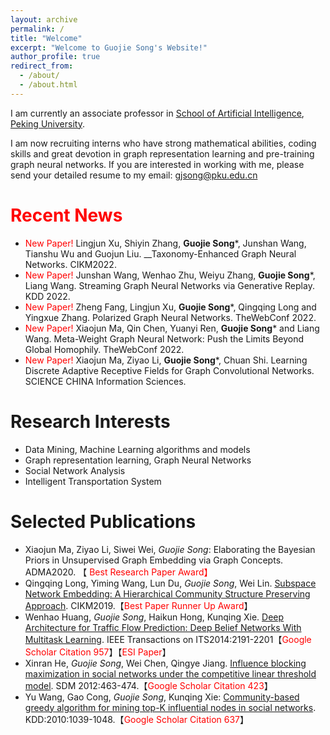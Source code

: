 ```yaml
---
layout: archive
permalink: /
title: "Welcome"
excerpt: "Welcome to Guojie Song's Website!"
author_profile: true
redirect_from: 
  - /about/
  - /about.html
---
```


I am currently an associate professor in [School of Artificial Intelligence](https://www.cis.pku.edu.cn), [Peking University](https://www.pku.edu.cn). 

I am now recruiting interns who have strong mathematical abilities, coding skills  and great devotion in  graph representation learning and pre-training graph neural networks. If you are interested in working with me, please send your detailed resume to my email: [gjsong@pku.edu.cn](mailto:gjsong@pku.edu.cn)


<span style='color:red'>Recent News</span>
======
- <span style="color:red">New Paper!</span> Lingjun Xu, Shiyin Zhang, **Guojie Song***, Junshan Wang, Tianshu Wu and Guojun Liu. __Taxonomy-Enhanced Graph Neural Networks. CIKM2022.
- <span style="color:red">New Paper!</span>	Junshan Wang, Wenhao Zhu, Weiyu Zhang, **Guojie Song***, Liang Wang. Streaming Graph Neural Networks via Generative Replay. KDD 2022.
- <span style="color:red">New Paper!</span> Zheng Fang, Lingjun Xu, **Guojie Song***, Qingqing Long and Yingxue Zhang. Polarized Graph Neural Networks. TheWebConf 2022.
- <span style="color:red">New Paper!</span> Xiaojun Ma, Qin Chen, Yuanyi Ren, **Guojie Song*** and Liang Wang. Meta-Weight Graph Neural Network: Push the Limits Beyond Global Homophily. TheWebConf 2022.
- <span style="color:red">New Paper!</span> Xiaojun Ma, Ziyao Li, **Guojie Song***, Chuan Shi. Learning Discrete Adaptive Receptive Fields for Graph Convolutional Networks. SCIENCE CHINA Information Sciences.

Research Interests
======
- Data Mining,  Machine Learning algorithms and models
- Graph representation learning, Graph Neural Networks
- Social Network Analysis
- Intelligent Transportation System

Selected Publications
======
- Xiaojun Ma, Ziyao Li, Siwei Wei, *Guojie Song*: Elaborating the Bayesian Priors in Unsupervised Graph Embedding via Graph Concepts. ADMA2020. 【<span style="color:red"> Best Research Paper Award】
- Qingqing Long, Yiming Wang, Lun Du, *Guojie Song*, Wei Lin. [Subspace Network Embedding: A Hierarchical Community Structure Preserving Approach](https://dl.acm.org/citation.cfm?doid=3357384.3357947). CIKM2019.【<span style="color:red">Best Paper Runner Up Award</span>】
- Wenhao Huang, *Guojie Song*, Haikun Hong, Kunqing Xie. [Deep Architecture for Traffic Flow Prediction: Deep Belief Networks With Multitask Learning](https://ieeexplore.ieee.org/document/6786503/). IEEE Transactions on ITS2014:2191-2201【<span style="color:red">Google Scholar Citation 957</span>】【<span style="color:red">ESI Paper</span>】
-  Xinran He, *Guojie Song*, Wei Chen, Qingye Jiang. [Influence blocking maximization in social networks under the competitive linear threshold model](https://arxiv.org/abs/1110.4723). SDM 2012:463-474.【<span style="color:red">Google Scholar Citation 423</span>】
- Yu Wang, Gao Cong, *Guojie Song*, Kunqing Xie: [Community-based greedy algorithm for mining top-K influential nodes in social networks](https://dl.acm.org/citation.cfm?doid=1835804.1835935). KDD:2010:1039-1048.【<span style="color:red">Google Scholar Citation 637</span>】

